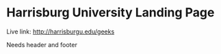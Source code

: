 # Harrisburg University Landing Page

Live link: http://harrisburgu.edu/geeks

Needs header and footer
